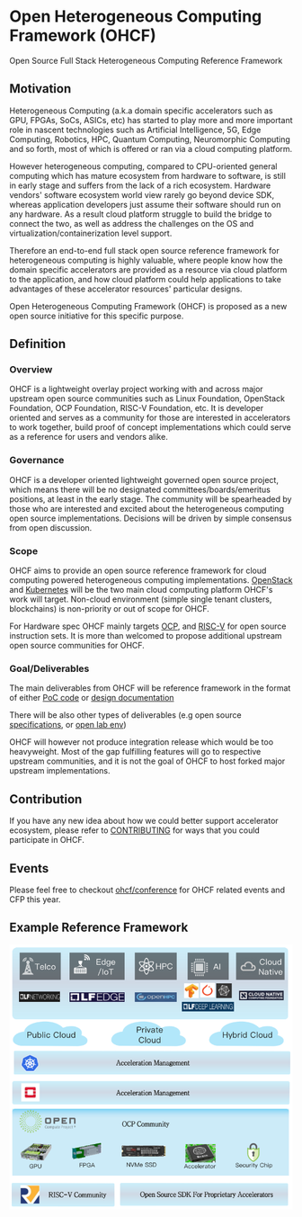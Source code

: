 # Open Heterogeneous Computing Framework (OHCF)
Open Source Full Stack Heterogeneous Computing Reference Framework

## Motivation
Heterogeneous Computing (a.k.a domain specific accelerators such as GPU, FPGAs, SoCs, ASICs, etc) has started to play more and more important role in nascent technologies such as Artificial Intelligence, 5G, Edge Computing, Robotics, HPC, Quantum Computing, Neuromorphic Computing and so forth, most of which is offered or ran via a cloud computing platform.

However heterogeneous computing, compared to CPU-oriented general computing which has mature ecosystem from hardware to software, is still in early stage and suffers from the lack of a rich ecosystem. Hardware vendors' software ecosystem world view rarely go beyond device SDK, whereas application developers just assume their software should run on any hardware. As a result cloud platform struggle to build the bridge to connect the two, as well as address the challenges on the OS and virtualization/containerization level support.

Therefore an end-to-end full stack open source reference framework for heterogeneous computing is highly valuable, where people know how the domain specific accelerators are provided as a resource via cloud platform to the application, and how cloud platform could help applications to take advantages of these accelerator resources' particular designs.

Open Heterogeneous Computing Framework (OHCF) is proposed as a new open source initiative for this specific purpose.

## Definition
### Overview
OHCF is a lightweight overlay project working with and across major upstream open source communities such as Linux Foundation, OpenStack Foundation, OCP Foundation, RISC-V Foundation, etc. It is developer oriented and serves as a community for those are interested in accelerators to work together, build proof of concept implementations which could serve as a reference for users and vendors alike.

### Governance
OHCF is a developer oriented lightweight governed open source project, which means there will be no designated committees/boards/emeritus positions, at least in the early stage. The community will be spearheaded by those who are interested and excited about the heterogeneous computing open source implementations. Decisions will be driven by simple consensus from open discussion.

### Scope
OHCF aims to provide an open source reference framework for cloud computing powered heterogeneous computing implementations. [OpenStack](www.openstack.org) and [Kubernetes](www.kubernetes.io) will be the two main cloud computing platform OHCF's work will target. Non-cloud environment (simple single tenant clusters, blockchains) is non-priority or out of scope for OHCF.

For Hardware spec OHCF mainly targets [OCP](https://www.opencompute.org/), and [RISC-V](https://riscv.org/) for open source instruction sets. It is more than welcomed to propose additional upstream open source communities for OHCF.

### Goal/Deliverables
The main deliverables from OHCF will be reference framework in the format of either [PoC code](https://github.com/open-heterogeneous-computing-framework/PoC) or [design documentation](https://github.com/open-heterogeneous-computing-framework/community/tree/master/formula)

There will be also other types of deliverables (e.g open source [specifications](https://github.com/open-heterogeneous-computing-framework/Specs), or [open lab env](https://github.com/open-heterogeneous-computing-framework/Lab))

OHCF will however not produce integration release which would be too heavyweight. Most of the gap fulfilling features will go to respective upstream communities, and it is not the goal of OHCF to host forked major upstream implementations.

## Contribution
If you have any new idea about how we could better support accelerator ecosystem, please refer to [CONTRIBUTING](./CONTRIBUTING.md) for ways that you could participate in OHCF.

## Events
Please feel free to checkout [ohcf/conference](../conference/2019-event.md) for OHCF related events and CFP this year.

## Example Reference Framework
![Figure 1: Example Reference Framework Architecture](./example-arch.png "Figure 1: Example Reference Framework Architecture")
